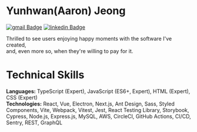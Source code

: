 # Yunhwan(Aaron) Jeong

[![gmail Badge](https://img.shields.io/badge/Gmail-D14836?style=flat-square&logo=gmail&logoColor=white&link=mailto:jimmy53120488@gmail.com)](mailto:jimmy53120488@gmail.com)
[![linkedin Badge](https://img.shields.io/badge/LinkedIn-0C66C3?style=flat-square&logo=linkedin&logoColor=EFF2EB)](https://www.linkedin.com/in/Yunhwan-jeong/)

Thrilled to see users enjoying happy moments with the software I've created,<br />
and, even more so, when they're willing to pay for it.

# Technical Skills
**Languages:** TypeScript (Expert), JavaScript (ES6+, Expert), HTML (Expert), CSS (Expert) <br/>
**Technologies:** React, Vue, Electron, Next.js, Ant Design, Sass, Styled Components, Vite, Webpack, Vitest, Jest, React Testing Library, Storybook, Cypress, Node.js, Express.js, MySQL, AWS, CircleCI, GitHub Actions, CI/CD, Sentry, REST, GraphQL
